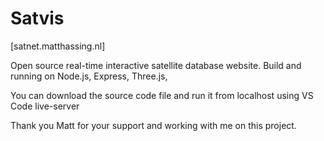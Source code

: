 # Satvis

[satnet.matthassing.nl]

Open source real-time interactive satellite database website. Build and running on Node.js, Express, Three.js,

You can download the source code file and run it from localhost using VS Code live-server


Thank you Matt for your support and working with me on this project.
